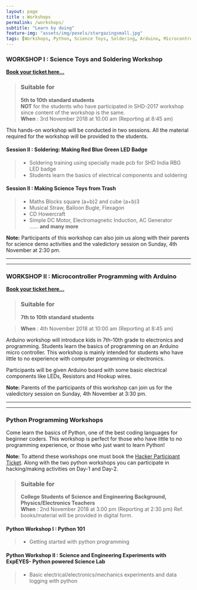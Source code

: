 ```yaml
--- 
layout: page
title : Workshops  
permalink: /workshops/
subtitle: "Learn by doing" 
feature-img: "assets/img/pexels/stargazingsmall.jpg"
tags: [Workshops, Python, Science Toys, Soldering, Arduino, Microcontroller, Micropython, ExpEYES]
---
```


### WORKSHOP I : Science Toys and Soldering Workshop
[**Book your ticket here...**](https://www.instamojo.com/shdindia/workshop-i-science-toys-and-soldering/)

  >### Suitable for
  >**5th to 10th standard students**  
  > **NOT** for the students who have participated in SHD-2017 workshop since content of the workshop is the same.  
  > **When** : 3rd November 2018 at 10.00 am (Reporting at 8:45 am)
  
This hands-on workshop will be conducted in two sessions. 
All the material required for the workshop will be provided to the students.

#### Session II : Soldering: Making Red Blue Green LED Badge 
   >* Soldering training using specially made pcb for SHD India RBG LED badge
   >* Students learn the basics of electrical components and soldering
   
#### Session II :  Making Science Toys from Trash

   >* Maths Blocks square (a+b)2 and cube (a+b)3 
   >* Musical Straw, Balloon Bugle, Flexagon 
   >* CD Howercraft
   >* Simple DC Motor, Electromagnetic Induction, AC Generator   
   ...... **and many more**   
   
**Note:** Participants of this workshop can also join us along with their parents for science demo activities and the valedictory session on Sunday, 4th November at 2:30 pm.    

***
***

### WORKSHOP II : Microcontroller Programming with Arduino

[**Book your ticket here...**](https://www.instamojo.com/shdindia/workshop-ii-microcontroller-programming-with/)

  >### Suitable for
  >**7th to 10th standard students**
  
  > **When** : 4th November 2018 at 10:00 am (Reporting at 8:45 am)
  
Arduino workshop will introduce kids in 7th-10th grade to electronics and programming. Students learn the basics of programming on an Arduino micro controller. This workshop is mainly intended for students who have little to no experience with computer programming or electronics.

Participants will be given Arduino board with some basic electrical components like LEDs, Resistors and Hookup wires.

**Note:** Parents of the participants of this workshop can join us for the valedictory session on Sunday, 4th November at 3:30 pm.   
***
***
### Python Programming Workshops 
Come learn the basics of Python, one of the best coding languages for beginner coders. This workshop is perfect for those who have little to no programming experience, or those who just want to learn Python! 

**Note:** To attend these workshops one must book the [Hacker Participant Ticket](https://www.instamojo.com/shdindia/science-hack-day-hacker-participant-ticket/?ref=store). Along with the two python workshops you can participate in hacking/making activities on Day-1 and Day-2.

  >### Suitable for
  >**College Students of Science and Engineering Background, Physics/Electronics Teachers**  
  > **When** : 2nd November 2018 at 3.00 pm (Reporting at 2:30 pm)
Ref. books/material will be provided in digital form.

#### Python Workshop I : Python 101 
   >* Getting started with python programming

#### Python Workshop II : Science and Engineering Experiments with ExpEYES- Python powered Science Lab 

   >* Basic electrical/electronics/mechanics experiments and data logging with python   
   
   
